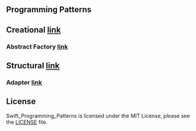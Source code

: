 ## Programming Patterns

## Creational  [link](https://github.com/dchprojects/Swift_Programming_Patterns/blob/master/Swift_Programming_Patterns.playground/Sources/CreationalPatterns)

### Abstract Factory [link](https://github.com/dchprojects/Swift_Programming_Patterns/blob/master/Swift_Programming_Patterns.playground/Sources/CreationalPatterns/AbstractFactory.swift)

## Structural  [link](https://github.com/dchprojects/Swift_Programming_Patterns/blob/master/Swift_Programming_Patterns.playground/Sources/StructuralPatterns)

### Adapter [link](https://github.com/dchprojects/Swift_Programming_Patterns/blob/master/Swift_Programming_Patterns.playground/Sources/StructuralPatterns/Adapter.swift)

## License
Swift_Programming_Patterns is licensed under the MIT License, please see the [LICENSE](LICENSE) file.
